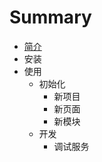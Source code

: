# Summary

* [简介](README.md)
* 安装
* 使用
   * 初始化
       * 新项目
       * 新页面
       * 新模块
   * 开发
       * 调试服务

